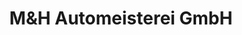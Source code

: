 ---
title: "M&H Automeisterei GmbH"
url: /bad-homburg-v-d-hoehe/mundh-automeisterei-gmbh/
shop: Autowerkstatt
---